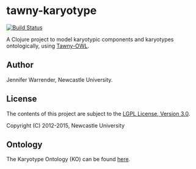 tawny-karyotype
===============

[![Build Status](https://travis-ci.org/jaydchan/tawny-karyotype.svg?branch=master)](https://travis-ci.org/jaydchan/tawny-karyotype)

A Clojure project to model karyotypic components and karyotypes ontologically, using [Tawny-OWL](https://github.com/phillord/tawny-owl).

## Author

Jennifer Warrender, Newcastle University.

## License

The contents of this project are subject to the [LGPL License, Version 3.0](LICENSE).

Copyright (C) 2012-2015, Newcastle University

## Ontology

The Karyotype Ontology (KO) can be found [here](https://w3id.org/ontolink/karyotype).